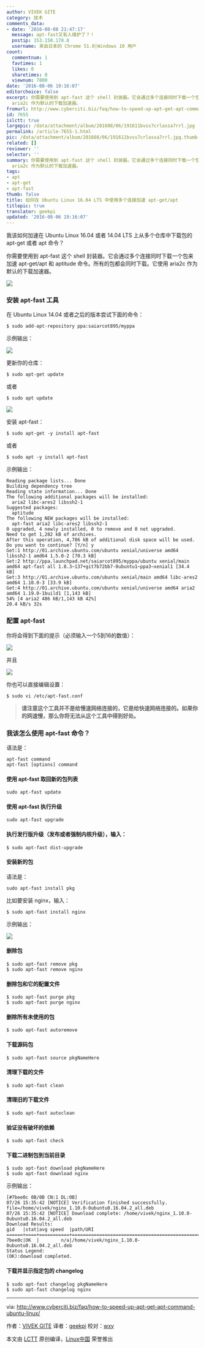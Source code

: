 ```yaml
---
author: VIVEK GITE
category: 技术
comments_data:
- date: '2016-08-08 21:47:17'
  message: apt-fast又有人维护了？！
  postip: 153.150.178.8
  username: 来自日本的 Chrome 51.0|Windows 10 用户
count:
  commentnum: 1
  favtimes: 1
  likes: 0
  sharetimes: 0
  viewnum: 7800
date: '2016-08-06 19:16:07'
editorchoice: false
excerpt: 你需要使用到 apt-fast 这个 shell 封装器。它会通过多个连接同时下载一个包来加速 apt-get/apt 和 aptitude 命令。所有的包都会同时下载。它使用
  aria2c 作为默认的下载加速器。
fromurl: http://www.cyberciti.biz/faq/how-to-speed-up-apt-get-apt-command-ubuntu-linux/
id: 7655
islctt: true
largepic: /data/attachment/album/201608/06/191611bvss7crlassa7rrl.jpg
permalink: /article-7655-1.html
pic: /data/attachment/album/201608/06/191611bvss7crlassa7rrl.jpg.thumb.jpg
related: []
reviewer: ''
selector: ''
summary: 你需要使用到 apt-fast 这个 shell 封装器。它会通过多个连接同时下载一个包来加速 apt-get/apt 和 aptitude 命令。所有的包都会同时下载。它使用
  aria2c 作为默认的下载加速器。
tags:
- apt
- apt-get
- apt-fast
thumb: false
title: 如何在 Ubuntu Linux 16.04 LTS 中使用多个连接加速 apt-get/apt
titlepic: true
translator: geekpi
updated: '2016-08-06 19:16:07'
---
```


我该如何加速在 Ubuntu Linux 16.04 或者 14.04 LTS 上从多个仓库中下载包的 apt-get 或者 apt 命令？


你需要使用到 apt-fast 这个 shell 封装器。它会通过多个连接同时下载一个包来加速 apt-get/apt 和 aptitude 命令。所有的包都会同时下载。它使用 aria2c 作为默认的下载加速器。


![](/data/attachment/album/201608/06/191611bvss7crlassa7rrl.jpg)


### 安装 apt-fast 工具


在 Ubuntu Linux 14.04 或者之后的版本尝试下面的命令：



```
$ sudo add-apt-repository ppa:saiarcot895/myppa

```

示例输出：


![](/data/attachment/album/201608/06/191615tpzzglz2p5nebjz5.jpg)


更新你的仓库：



```
$ sudo apt-get update

```

或者



```
$ sudo apt update

```

![](/data/attachment/album/201608/06/191616znxrghz00nxbb9ii.jpg)


安装 apt-fast：



```
$ sudo apt-get -y install apt-fast

```

或者



```
$ sudo apt -y install apt-fast

```

示例输出：



```
Reading package lists... Done
Building dependency tree
Reading state information... Done
The following additional packages will be installed:
  aria2 libc-ares2 libssh2-1
Suggested packages:
  aptitude
The following NEW packages will be installed:
  apt-fast aria2 libc-ares2 libssh2-1
0 upgraded, 4 newly installed, 0 to remove and 0 not upgraded.
Need to get 1,282 kB of archives.
After this operation, 4,786 kB of additional disk space will be used.
Do you want to continue? [Y/n] y
Get:1 http://01.archive.ubuntu.com/ubuntu xenial/universe amd64 libssh2-1 amd64 1.5.0-2 [70.3 kB]
Get:2 http://ppa.launchpad.net/saiarcot895/myppa/ubuntu xenial/main amd64 apt-fast all 1.8.3~137+git7b72bb7-0ubuntu1~ppa3~xenial1 [34.4 kB]
Get:3 http://01.archive.ubuntu.com/ubuntu xenial/main amd64 libc-ares2 amd64 1.10.0-3 [33.9 kB]
Get:4 http://01.archive.ubuntu.com/ubuntu xenial/universe amd64 aria2 amd64 1.19.0-1build1 [1,143 kB]
54% [4 aria2 486 kB/1,143 kB 42%]                                    20.4 kB/s 32s

```

### 配置 apt-fast


你将会得到下面的提示（必须输入一个5到16的数值）：


![](/data/attachment/album/201608/06/191617au1tzeuyxlzltr1x.jpg)


并且


![](/data/attachment/album/201608/06/191618oohoajzphwhjdcio.jpg)


你也可以直接编辑设置：



```
$ sudo vi /etc/apt-fast.conf

```


> 
> **请注意这个工具并不是给慢速网络连接的，它是给快速网络连接的。如果你的网速慢，那么你将无法从这个工具中得到好处。**
> 
> 
> 


### 我该怎么使用 apt-fast 命令？


语法是：



```
apt-fast command
apt-fast [options] command

```

#### 使用 apt-fast 取回新的包列表



```
sudo apt-fast update

```

#### 使用 apt-fast 执行升级



```
sudo apt-fast upgrade

```

#### 执行发行版升级（发布或者强制内核升级），输入：



```
$ sudo apt-fast dist-upgrade

```

#### 安装新的包


语法是：



```
sudo apt-fast install pkg

```

比如要安装 nginx，输入：



```
$ sudo apt-fast install nginx

```

示例输出：


![](/data/attachment/album/201608/06/191621avss3xsxqwaq1q1y.jpg)


#### 删除包



```
$ sudo apt-fast remove pkg
$ sudo apt-fast remove nginx

```

#### 删除包和它的配置文件



```
$ sudo apt-fast purge pkg
$ sudo apt-fast purge nginx

```

#### 删除所有未使用的包



```
$ sudo apt-fast autoremove

```

#### 下载源码包



```
$ sudo apt-fast source pkgNameHere

```

#### 清理下载的文件



```
$ sudo apt-fast clean

```

#### 清理旧的下载文件



```
$ sudo apt-fast autoclean

```

#### 验证没有破坏的依赖



```
$ sudo apt-fast check

```

#### 下载二进制包到当前目录



```
$ sudo apt-fast download pkgNameHere
$ sudo apt-fast download nginx

```

示例输出：



```
[#7bee0c 0B/0B CN:1 DL:0B]
07/26 15:35:42 [NOTICE] Verification finished successfully. file=/home/vivek/nginx_1.10.0-0ubuntu0.16.04.2_all.deb
07/26 15:35:42 [NOTICE] Download complete: /home/vivek/nginx_1.10.0-0ubuntu0.16.04.2_all.deb
Download Results:
gid   |stat|avg speed  |path/URI
======+====+===========+=======================================================
7bee0c|OK  |        n/a|/home/vivek/nginx_1.10.0-0ubuntu0.16.04.2_all.deb
Status Legend:
(OK):download completed.

```

#### 下载并显示指定包的 changelog



```
$ sudo apt-fast changelog pkgNameHere
$ sudo apt-fast changelog nginx

```



---


via: <http://www.cyberciti.biz/faq/how-to-speed-up-apt-get-apt-command-ubuntu-linux/>


作者：[VIVEK GITE](http://www.cyberciti.biz/tips/about-us) 译者：[geekpi](https://github.com/geekpi) 校对：[wxy](https://github.com/wxy)


本文由 [LCTT](https://github.com/LCTT/TranslateProject) 原创编译，[Linux中国](https://linux.cn/) 荣誉推出